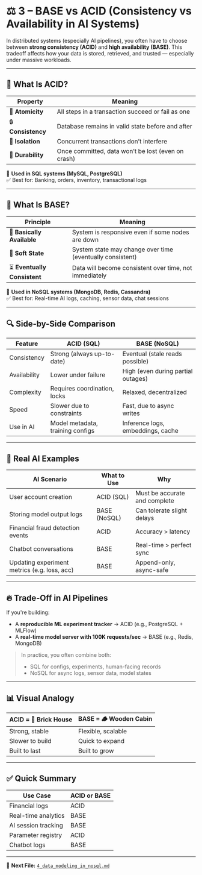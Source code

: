 # ⚖️ 3 – BASE vs ACID (Consistency vs Availability in AI Systems)

In distributed systems (especially AI pipelines), you often have to choose between **strong consistency (ACID)** and **high availability (BASE)**. This tradeoff affects how your data is stored, retrieved, and trusted — especially under massive workloads.

---

## 🧪 What Is ACID?

| Property     | Meaning |
|--------------|---------|
| 🧱 **Atomicity**     | All steps in a transaction succeed or fail as one |
| 🔒 **Consistency**   | Database remains in valid state before and after |
| 🚧 **Isolation**     | Concurrent transactions don’t interfere |
| 💾 **Durability**    | Once committed, data won’t be lost (even on crash) |

🧠 **Used in SQL systems (MySQL, PostgreSQL)**  
✅ Best for: Banking, orders, inventory, transactional logs

---

## 🌊 What Is BASE?

| Principle         | Meaning |
|-------------------|---------|
| 🧩 **Basically Available** | System is responsive even if some nodes are down |
| 🔁 **Soft State**         | System state may change over time (eventually consistent) |
| ⏳ **Eventually Consistent** | Data will become consistent over time, not immediately |

🧠 **Used in NoSQL systems (MongoDB, Redis, Cassandra)**  
✅ Best for: Real-time AI logs, caching, sensor data, chat sessions

---

## 🔍 Side-by-Side Comparison

| Feature         | ACID (SQL)                          | BASE (NoSQL)                        |
|------------------|--------------------------------------|--------------------------------------|
| Consistency       | Strong (always up-to-date)           | Eventual (stale reads possible)      |
| Availability      | Lower under failure                  | High (even during partial outages)   |
| Complexity        | Requires coordination, locks         | Relaxed, decentralized               |
| Speed             | Slower due to constraints            | Fast, due to async writes            |
| Use in AI         | Model metadata, training configs     | Inference logs, embeddings, cache    |

---

## 🧠 Real AI Examples

| AI Scenario | What to Use | Why |
|-------------|-------------|-----|
| User account creation  | ACID (SQL) | Must be accurate and complete |
| Storing model output logs | BASE (NoSQL) | Can tolerate slight delays |
| Financial fraud detection events | ACID | Accuracy > latency |
| Chatbot conversations | BASE | Real-time > perfect sync |
| Updating experiment metrics (e.g. loss, acc) | BASE | Append-only, async-safe |

---

## 🔥 Trade-Off in AI Pipelines

If you're building:
- A **reproducible ML experiment tracker** → ACID (e.g., PostgreSQL + MLFlow)
- A **real-time model server with 100K requests/sec** → BASE (e.g., Redis, MongoDB)

> In practice, you often combine both:
> - SQL for configs, experiments, human-facing records  
> - NoSQL for async logs, sensor data, model states

---

## 📊 Visual Analogy

| ACID = 🧱 Brick House | BASE = 🪵 Wooden Cabin |
|----------------------|------------------------|
| Strong, stable       | Flexible, scalable     |
| Slower to build      | Quick to expand        |
| Built to last        | Built to grow          |

---

## ✅ Quick Summary

| Use Case                  | ACID or BASE |
|---------------------------|--------------|
| Financial logs            | ACID         |
| Real-time analytics       | BASE         |
| AI session tracking       | BASE         |
| Parameter registry        | ACID         |
| Chatbot logs              | BASE         |

---

📁 **Next File:** [`4_data_modeling_in_nosql.md`](04_data_modeling_in_nosql.md)